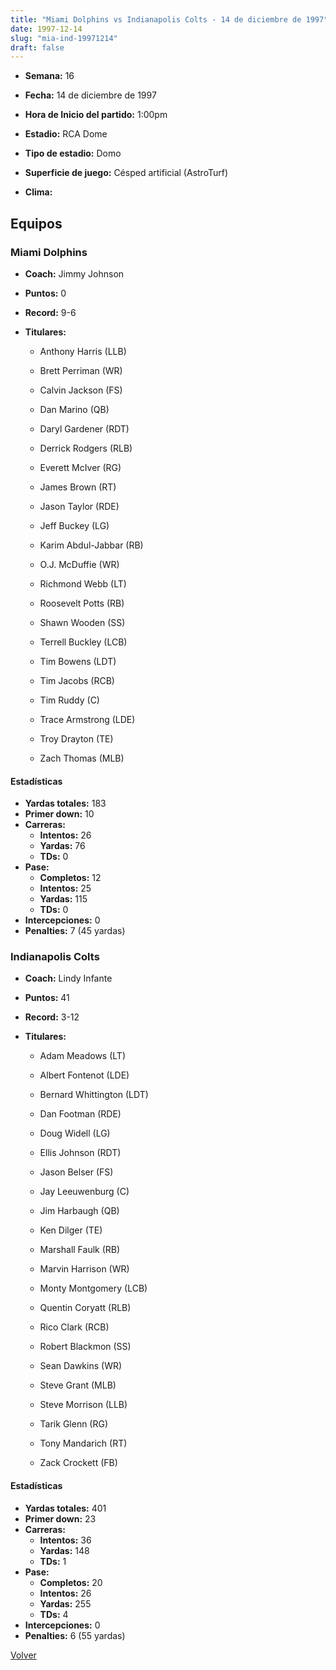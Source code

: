 ```yaml
---
title: "Miami Dolphins vs Indianapolis Colts - 14 de diciembre de 1997"
date: 1997-12-14
slug: "mia-ind-19971214"
draft: false
---
```


* **Semana:** 16
* **Fecha:** 14 de diciembre de 1997

* **Hora de Inicio del partido:** 1:00pm
* **Estadio:** RCA Dome
* **Tipo de estadio:** Domo
* **Superficie de juego:** Césped artificial (AstroTurf)
* **Clima:** 

## Equipos


### Miami Dolphins
* **Coach:** Jimmy Johnson
* **Puntos:** 0
* **Record:** 9-6
* **Titulares:** 

  * Anthony Harris (LLB) 

  * Brett Perriman (WR) 

  * Calvin Jackson (FS) 

  * Dan Marino (QB) 

  * Daryl Gardener (RDT) 

  * Derrick Rodgers (RLB) 

  * Everett McIver (RG) 

  * James Brown (RT) 

  * Jason Taylor (RDE) 

  * Jeff Buckey (LG) 

  * Karim Abdul-Jabbar (RB) 

  * O.J. McDuffie (WR) 

  * Richmond Webb (LT) 

  * Roosevelt Potts (RB) 

  * Shawn Wooden (SS) 

  * Terrell Buckley (LCB) 

  * Tim Bowens (LDT) 

  * Tim Jacobs (RCB) 

  * Tim Ruddy (C) 

  * Trace Armstrong (LDE) 

  * Troy Drayton (TE) 

  * Zach Thomas (MLB) 

#### Estadísticas
* **Yardas totales:** 183
* **Primer down:** 10
* **Carreras:**
  * **Intentos:** 26
  * **Yardas:** 76
  * **TDs:** 0
* **Pase:**
  * **Completos:** 12
  * **Intentos:** 25
  * **Yardas:** 115
  * **TDs:** 0
* **Intercepciones:** 0
* **Penalties:** 7 (45 yardas)

### Indianapolis Colts
* **Coach:** Lindy Infante
* **Puntos:** 41
* **Record:** 3-12
* **Titulares:** 

  * Adam Meadows (LT) 

  * Albert Fontenot (LDE) 

  * Bernard Whittington (LDT) 

  * Dan Footman (RDE) 

  * Doug Widell (LG) 

  * Ellis Johnson (RDT) 

  * Jason Belser (FS) 

  * Jay Leeuwenburg (C) 

  * Jim Harbaugh (QB) 

  * Ken Dilger (TE) 

  * Marshall Faulk (RB) 

  * Marvin Harrison (WR) 

  * Monty Montgomery (LCB) 

  * Quentin Coryatt (RLB) 

  * Rico Clark (RCB) 

  * Robert Blackmon (SS) 

  * Sean Dawkins (WR) 

  * Steve Grant (MLB) 

  * Steve Morrison (LLB) 

  * Tarik Glenn (RG) 

  * Tony Mandarich (RT) 

  * Zack Crockett (FB) 

#### Estadísticas
* **Yardas totales:** 401
* **Primer down:** 23
* **Carreras:**
  * **Intentos:** 36
  * **Yardas:** 148
  * **TDs:** 1
* **Pase:**
  * **Completos:** 20
  * **Intentos:** 26
  * **Yardas:** 255
  * **TDs:** 4
* **Intercepciones:** 0
* **Penalties:** 6 (55 yardas)


[Volver](/historia/1997)

